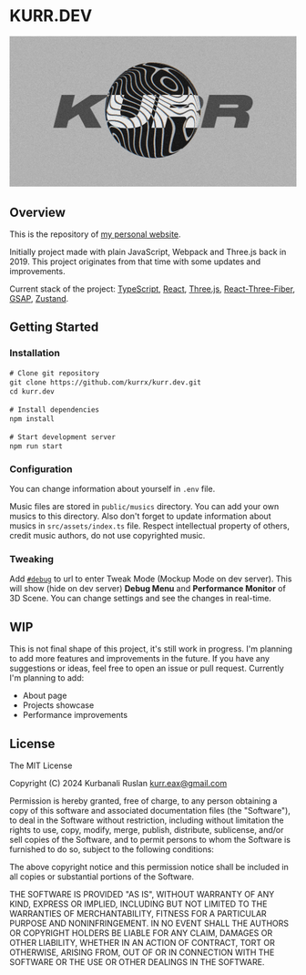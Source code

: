 # KURR.DEV

![Banner](https://github.com/kurrx/kurr.dev/blob/main/public/banner.jpg?raw=true)

## Overview

This is the repository of [my personal website](https://kurr.dev).

Initially project made with plain JavaScript, Webpack and Three.js back in 2019. This project originates from that time with some updates and improvements.

Current stack of the project: [TypeScript](https://typescriptlang.org), [React](https://react.dev/), [Three.js](https://threejs.org/), [React-Three-Fiber](https://docs.pmnd.rs/react-three-fiber/getting-started/introduction), [GSAP](https://gsap.com/), [Zustand](https://docs.pmnd.rs/zustand/getting-started/introduction).

## Getting Started

### Installation

```shell
# Clone git repository
git clone https://github.com/kurrx/kurr.dev.git
cd kurr.dev

# Install dependencies
npm install

# Start development server
npm run start
```

### Configuration

You can change information about yourself in `.env` file.

Music files are stored in `public/musics` directory. You can add your own musics to this directory. Also don't forget to update information about musics in `src/assets/index.ts` file. Respect intellectual property of others, credit music authors, do not use copyrighted music.

### Tweaking

Add [`#debug`](https://kurr.dev#debug) to url to enter Tweak Mode (Mockup Mode on dev server). This will show (hide on dev server) **Debug Menu** and **Performance Monitor** of 3D Scene. You can change settings and see the changes in real-time.

## WIP

This is not final shape of this project, it's still work in progress. I'm planning to add more features and improvements in the future. If you have any suggestions or ideas, feel free to open an issue or pull request. Currently I'm planning to add:

- About page
- Projects showcase
- Performance improvements

## License

The MIT License

Copyright (C) 2024 Kurbanali Ruslan <kurr.eax@gmail.com>

Permission is hereby granted, free of charge, to any person obtaining a copy of
this software and associated documentation files (the "Software"), to deal in
the Software without restriction, including without limitation the rights to
use, copy, modify, merge, publish, distribute, sublicense, and/or sell copies
of the Software, and to permit persons to whom the Software is furnished to do
so, subject to the following conditions:

The above copyright notice and this permission notice shall be included in all
copies or substantial portions of the Software.

THE SOFTWARE IS PROVIDED "AS IS", WITHOUT WARRANTY OF ANY KIND, EXPRESS OR
IMPLIED, INCLUDING BUT NOT LIMITED TO THE WARRANTIES OF MERCHANTABILITY,
FITNESS FOR A PARTICULAR PURPOSE AND NONINFRINGEMENT. IN NO EVENT SHALL THE
AUTHORS OR COPYRIGHT HOLDERS BE LIABLE FOR ANY CLAIM, DAMAGES OR OTHER
LIABILITY, WHETHER IN AN ACTION OF CONTRACT, TORT OR OTHERWISE, ARISING FROM,
OUT OF OR IN CONNECTION WITH THE SOFTWARE OR THE USE OR OTHER DEALINGS IN THE
SOFTWARE.
